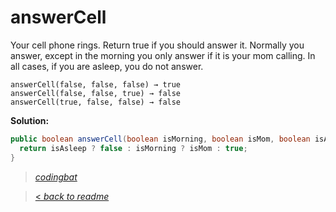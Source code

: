 # answerCell

Your cell phone rings. Return true if you should answer it. Normally you answer, except in the morning you only answer if it is your mom calling. In all cases, if you are asleep, you do not answer.

```
answerCell(false, false, false) → true
answerCell(false, false, true) → false
answerCell(true, false, false) → false
```

**Solution:**

```java
public boolean answerCell(boolean isMorning, boolean isMom, boolean isAsleep) {
  return isAsleep ? false : isMorning ? isMom : true;
}
```

> _[codingbat](http://codingbat.com/prob/p110973)_

> [< _back to readme_](/README.md)